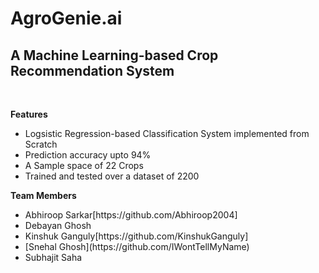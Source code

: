 # AgroGenie.ai
<h2>A Machine Learning-based Crop Recommendation System</h2><br>

**Features**         
<ul>
<li>Logsistic Regression-based Classification System implemented from Scratch 
<li>Prediction accuracy upto 94%
<li>A Sample space of 22 Crops
<li>Trained and tested over a dataset of 2200
</ul>

**Team Members**

<ul>
  <li>Abhiroop Sarkar[https://github.com/Abhiroop2004]</li>
  <li>Debayan Ghosh</li>
  <li>Kinshuk Ganguly[https://github.com/KinshukGanguly]</li>
  <li>[Snehal Ghosh](https://github.com/IWontTellMyName)</li>
  <li>Subhajit Saha</li>
</ul>
